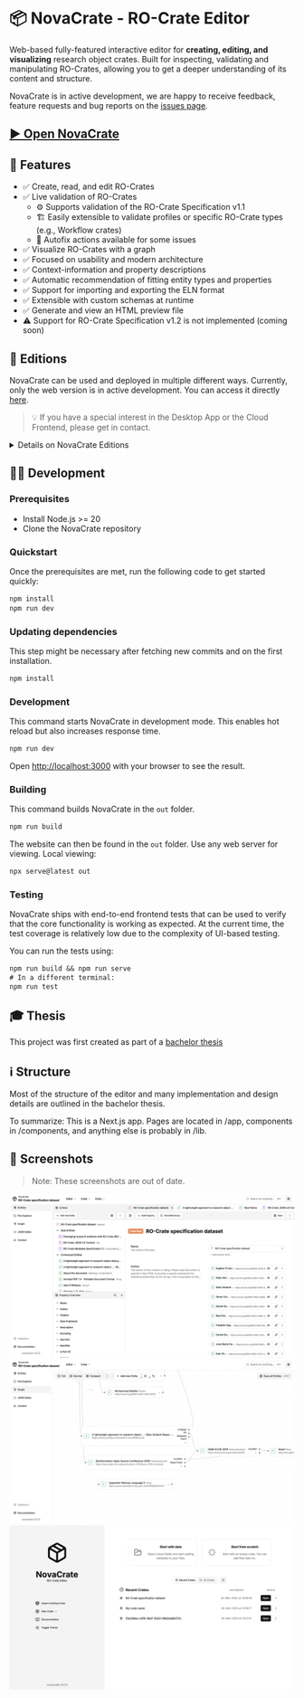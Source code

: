 # 📦 NovaCrate - RO-Crate Editor

Web-based fully-featured interactive editor for **creating, editing, and visualizing** research object crates. Built for inspecting, validating and manipulating RO-Crates, allowing you to get a deeper understanding of its content and structure.

NovaCrate is in active development, we are happy to receive feedback, feature requests and bug reports on the [issues page](https://github.com/kit-data-manager/NovaCrate/issues).

## [▶️ Open NovaCrate](https://kit-data-manager.github.io/NovaCrate/)

## 🚀 Features

- ✅ Create, read, and edit RO-Crates
- ✅ Live validation of RO-Crates
  - ⚙️ Supports validation of the RO-Crate Specification v1.1
  - 🏗️ Easily extensible to validate profiles or specific RO-Crate types (e.g., Workflow crates)
  - 🚀 Autofix actions available for some issues
- ✅ Visualize RO-Crates with a graph
- ✅ Focused on usability and modern architecture
- ✅ Context-information and property descriptions
- ✅ Automatic recommendation of fitting entity types and properties
- ✅ Support for importing and exporting the ELN format
- ✅ Extensible with custom schemas at runtime
- ✅ Generate and view an HTML preview file
- ⚠️ Support for RO-Crate Specification v1.2 is not implemented (coming soon)

## 🎨 Editions

NovaCrate can be used and deployed in multiple different ways. Currently, only the web version is in active development.
You can access it directly [here](https://kit-data-manager.github.io/NovaCrate/).

> 💡 If you have a special interest in the Desktop App or the Cloud Frontend, please get in contact.

<details>
<summary>Details on NovaCrate Editions</summary>

| Name               | Status  | Description                                                                                                                                                                                                             | Notes                                                                                                      |
|--------------------|---------|-------------------------------------------------------------------------------------------------------------------------------------------------------------------------------------------------------------------------|------------------------------------------------------------------------------------------------------------|
| Standalone Web App | Active  | Standalone Web App without a backend. Stores Crates in the local origin-private file system of the browser                                                                                                              | [Access here](https://kit-data-manager.github.io/NovaCrate/)                                               |
| Desktop App        | Concept | Tauri App with a local backend. Has full access to file system and can make use of arbitrary backend software.                                                                                                          | Suitable backend already implemented.                                                                      |
| Cloud Frontend     | Concept | NovaCrate is a frontend that can be used with any compatible backend solution, for example a cloud based service that hosts RO-Crates. This approach has not been explored yet due to lack of viable backend solutions. | See `src/lib/backend/CrateServiceAdapter.ts` for a list of methods that a backend adapter should implement |

### ℹ️ How To: Custom Backend

NovaCrate is a frontend that can be used for any backend that hosts RO-Crates (an appropriate backend adapter must be implemented). This could be anything in the range from a simple file storage to a full REST Service for manipulating crates.
See `src/lib/backend/CrateServiceAdapter.ts` for a list of methods that a backend adapter should implement. All of these methods can make use of backend resources or be supplemented locally.

NovaCrate currently does not include mechanisms for authentication, access control or concurrent access.
</details>

## 👨‍💻 Development

### Prerequisites

- Install Node.js >= 20
- Clone the NovaCrate repository

### Quickstart

Once the prerequisites are met, run the following code to get started quickly:

```bash
npm install
npm run dev
```

### Updating dependencies

This step might be necessary after fetching new commits and on the first installation.

```bash
npm install
```


### Development

This command starts NovaCrate in development mode. This enables hot reload but also increases response time.

```bash
npm run dev
```

Open [http://localhost:3000](http://localhost:3000) with your browser to see the result.

### Building

This command builds NovaCrate in the `out` folder.

```bash
npm run build
```

The website can then be found in the `out` folder. Use any web server for viewing. Local viewing:

```bash
npx serve@latest out
```

### Testing

NovaCrate ships with end-to-end frontend tests that can be used to verify that the core functionality is working as expected. At the current time, the test coverage is relatively low
due to the complexity of UI-based testing.

You can run the tests using:

    npm run build && npm run serve
    # In a different terminal:
    npm run test

## 🎓 Thesis

This project was first created as part of a [bachelor thesis](https://doi.org/10.5445/IR/1000178790)

## ℹ️ Structure

Most of the structure of the editor and many implementation and design details are outlined in the bachelor thesis.

To summarize: This is a Next.js app. Pages are located in /app, components in /components, and anything else is probably in /lib.

## 📸 Screenshots

> Note: These screenshots are out of date.

![](docs/teaser.png)
![](docs/teaser2.png)
![](docs/teaser3.png)
